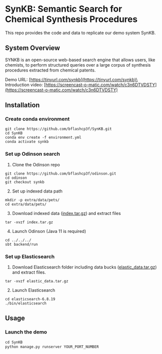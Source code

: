 # SynKB: Semantic Search for Chemical Synthesis Procedures

This repo provides the code and data to replicate our demo system SynKB.

## System Overview
SYNKB is an open-source web-based search engine that allows users, like chemists, to perform structured queries over 
a large corpus of synthesis procedures extracted from chemical patents.

Demo URL: [https://tinyurl.com/synkb](https://tinyurl.com/synkb)\
Introduction video: [https://screencast-o-matic.com/watch/c3n6DTVDSTY](https://screencast-o-matic.com/watch/c3n6DTVDSTY)

## Installation
<!-- To enable all search features, we need to set up Odinson and Elasticsearch in the backend. -->

### Create conda environment
```
git clone https://github.com/bflashcp3f/SynKB.git
cd SynKB
conda env create -f environment.yml
conda activate synkb
```

### Set up Odinson search

1. Clone the Odinson repo

```
git clone https://github.com/bflashcp3f/odinson.git
cd odinson
git checkout synkb
```

2. Set up indexed data path
```
mkdir -p extra/data/pets/
cd extra/data/pets/
```

3. Download indexed data ([index.tar.gz](https://drive.google.com/file/d/1ZOqvuPqftbaIAI_omQb8R53Mrr21YEWk/view?usp=sharing)) and extract files
```
tar -xvzf index.tar.gz
```

4. Launch Odinson (Java 11 is required)
```
cd ../../../
sbt backend/run
```

### Set up Elasticsearch

1. Download Elasticsearch folder including data bucks ([elastic_data.tar.gz](https://drive.google.com/file/d/1eie6pEMN31n3D7R3mOOrz420s-2YVfSW/view?usp=sharing)) and extract files.
```
tar -xvzf elastic_data.tar.gz
```

2. Launch Elasticsearch
```
cd elasticsearch-6.8.19
./bin/elasticsearch
```

## Usage

### Launch the demo

```py
cd SynKB
python manage.py runserver YOUR_PORT_NUMBER
```

